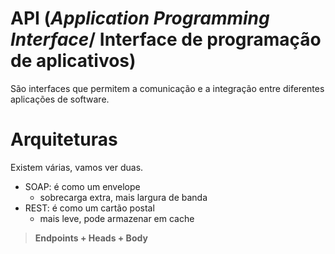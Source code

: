 # API (*Application Programming Interface*/ Interface de programação de aplicativos)

São interfaces que permitem a comunicação e a integração entre diferentes aplicações de software.

# Arquiteturas

Existem várias, vamos ver duas.

- SOAP: é como um envelope
  - sobrecarga extra, mais largura de banda
- REST: é como um cartão postal
  - mais leve, pode armazenar em cache

> **Endpoints + Heads + Body**
